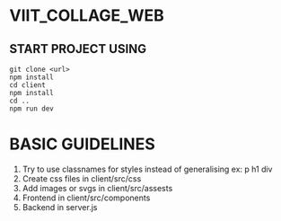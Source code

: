 # VIIT_COLLAGE_WEB


 
## START PROJECT USING

    git clone <url>
    npm install
    cd client
    npm install
    cd ..
    npm run dev

# BASIC GUIDELINES

 1. Try to use classnames for styles instead of generalising ex: p h1 div
 2. Create css files in client/src/css
 3. Add images or svgs in client/src/assests
 4. Frontend in client/src/components
 5. Backend in server.js
